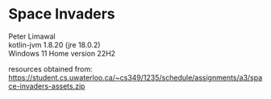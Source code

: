 # Space Invaders
Peter Limawal  
kotlin-jvm 1.8.20 (jre 18.0.2)  
Windows 11 Home version 22H2  

resources obtained from:  
https://student.cs.uwaterloo.ca/~cs349/1235/schedule/assignments/a3/space-invaders-assets.zip